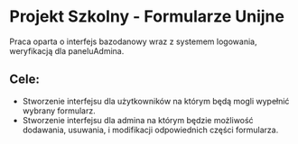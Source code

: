 # Projekt Szkolny - Formularze Unijne
Praca oparta o interfejs bazodanowy wraz z systemem logowania, weryfikacją dla paneluAdmina.

## Cele:

- Stworzenie interfejsu dla użytkowników na którym będą mogli wypełnić wybrany formularz.
- Stworzenie interfejsu dla admina na którym będzie możliwość dodawania, usuwania, i modifikacji odpowiednich części formularza.